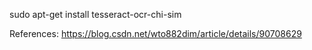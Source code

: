 sudo apt-get install tesseract-ocr-chi-sim

References:
https://blog.csdn.net/wto882dim/article/details/90708629
